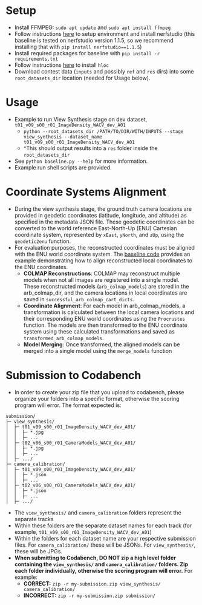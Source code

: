 # Setup
- Install FFMPEG: `sudo apt update` and `sudo apt install ffmpeg`
- Follow instructions [here](https://github.com/nerfstudio-project/nerfstudio?tab=readme-ov-file#1-installation-setup-the-environment) to setup environment and install nerfstudio (this baseline is tested on nerfstudio version 1.1.5, so we recommend installing that with `pip install nerfstudio==1.1.5`)
- Install required packages for baseline with `pip install -r requirements.txt`
- Follow instructions [here](https://github.com/cvg/Hierarchical-Localization?tab=readme-ov-file#installation) to install `hloc`
- Download contest data (`inputs` and possibly `ref` and `res` dirs) into some `root_datasets_dir` location (needed for Usage below).

# Usage
- Example to run View Synthesis stage on dev dataset, `t01_v09_s00_r01_ImageDensity_WACV_dev_A01`
    - `python --root_datasets_dir /PATH/TO/DIR/WITH/INPUTS --stage view_synthesis --dataset_name t01_v09_s00_r01_ImageDensity_WACV_dev_A01`
    - ^This should output results into a `res` folder inside the `root_datasets_dir`
- See `python baseline.py --help` for more information.
- Example run shell scripts are provided.

# Coordinate Systems Alignment
- During the view synthesis stage, the ground truth camera locations are provided in geodetic coordinates (latitude, longitude, and altitude) as specified in the metadata JSON file. These geodetic coordinates can be converted to the world reference East-North-Up (ENU) Cartesian coordinate system, represented by `xEast`, `yNorth`, and `zUp`, using the `geodetic2enu` function.
- For evaluation purposes, the reconstructed coordinates must be aligned with the ENU world coordinate system. The [baseline code](https://github.com/pubgeo/ultrra-baseline/blob/main/baseline.py) provides an example demonstrating how to align reconstructed local coordinates to the ENU coordinates.
    - **COLMAP Reconstructions**: COLMAP may reconstruct multiple models when not all images are registered into a single model. These reconstructed models (`arb_colmap_models`) are stored in the arb_colmap_dir, and the camera locations in local coordinates are saved in `successful_arb_colmap_cart_dicts`.  
    - **Coordinate Alignment**: For each model in arb_colmap_models, a transformation is calculated between the local camera locations and their corresponding ENU world coordinates using the `Procrustes` function. The models are then transformed to the ENU coordinate system using these calculated transformations and saved as `transformed_arb_colmap_models`. 
    - **Model Merging**: Once transformed, the aligned models can be merged into a single model using the `merge_models` function

# Submission to Codabench
- In order to create your zip file that you upload to codabench, please organize your folders into a specific format, otherwise the scoring program will error. The format expected is:
```
submission/
├─ view_synthesis/
│  ├─ t01_v09_s00_r01_ImageDensity_WACV_dev_A01/
│  │  ├─ *.jpg
│  │  ├─ ...
│  ├─ t02_v06_s00_r01_CameraModels_WACV_dev_A01/
│  │  ├─ *.jpg
│  │  ├─ ...
│  ├─ .../
├─ camera_calibration/
│  ├─ t01_v09_s00_r01_ImageDensity_WACV_dev_A01/
│  │  ├─ *.json
│  │  ├─ ...
│  ├─ t02_v06_s00_r01_CameraModels_WACV_dev_A01/
│  │  ├─ *.json
│  │  ├─ ...
│  ├─ .../
```
- The `view_synthesis/` and `camera_calibration` folders represent the separate tracks
- Within these folders are the separate dataset names for each track (for example, `t01_v09_s00_r01_ImageDensity_WACV_dev_A01`)
- Within the folders for each dataset name are your respective submission files. For `camera_calibration/` these will be JSONs. For `view_synthesis/`, these will be JPGs. 
- **When submitting to Codabench, DO NOT zip a high level folder containing the `view_synthesis/` and `camera_calibration/` folders. Zip each folder individually, otherwise the scoring program will error.** For example:
    - **CORRECT:** `zip -r my-submission.zip view_synthesis/ camera_calibration/`
    - **INCORRECT:** `zip -r my-submission.zip submission/`
